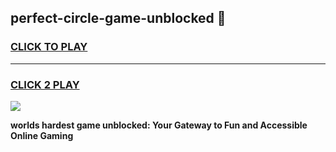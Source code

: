 
## perfect-circle-game-unblocked 👋
<h3>
<a href="https://premium.freeplayer.one?title=perfect-circle-game-unblocked&ref=14F">CLICK TO PLAY</a></h3>
<hr>

<h3>
<a href="https://premium.freeplayer.one?title=perfect-circle-game-unblocked&ref=14F">CLICK 2 PLAY</a>
  
</h3>

<a href="https://premium.freeplayer.one?title=perfect-circle-game-unblocked&ref=12F/"><img src="https://clearcache.store/games.png"></a>


**worlds hardest game unblocked: Your Gateway to Fun and Accessible Online Gaming**
